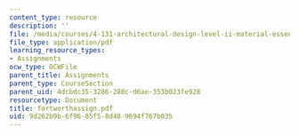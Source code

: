 ```yaml
---
content_type: resource
description: ''
file: /media/courses/4-131-architectural-design-level-ii-material-essence-the-glass-house-fall-2003/9d262b9b6f9685f58d489694f767b035_fortworthassign.pdf
file_type: application/pdf
learning_resource_types:
- Assignments
ocw_type: OCWFile
parent_title: Assignments
parent_type: CourseSection
parent_uid: 4dcbdc35-3286-280c-d6ae-353b023fe928
resourcetype: Document
title: fortworthassign.pdf
uid: 9d262b9b-6f96-85f5-8d48-9694f767b035
---
```

